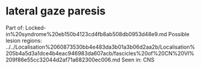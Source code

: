# lateral gaze paresis

Part of: Locked-in%20syndrome%20eb150b4123cd4fb8ab508db0953d48e9.md
Possible lesion regions: ../../Localisation%2060873530bb4e483da3b01a3b06d2aa2b/Localisation%205b4a5d3a1dce4b4eac946983da607acb/fascicles%20of%20CN%20VI%209f86e55cc32044d2af71a682300ec006.md
Seen in: CNS
